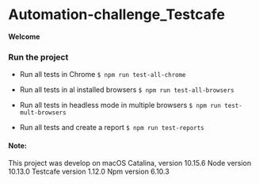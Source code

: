 # Automation-challenge_Testcafe

**Welcome**

### Run the project

- Run all tests in Chrome
`$ npm run test-all-chrome`

- Run all tests in al installed browsers
`$ npm run test-all-browsers`

- Run all tests in headless mode in multiple browsers
`$ npm run test-mult-browsers`

- Run all tests and create a report
`$ npm run test-reports`


#### Note:
This project was develop on macOS Catalina, version 10.15.6
Node version 10.13.0
Testcafe version 1.12.0
Npm version 6.10.3

